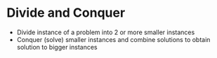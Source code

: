 # Divide and Conquer

* Divide instance of a problem into 2 or more smaller instances
* Conquer (solve) smaller instances and combine solutions to obtain solution to bigger instances
